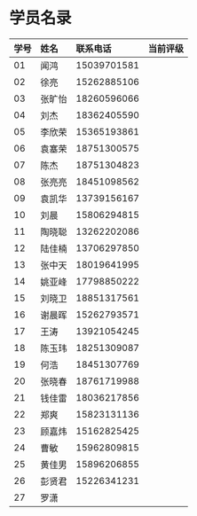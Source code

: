 # 学员名录

| **学号** | **姓名** | **联系电话** | **当前评级** |
| :--- | :--- | :--- | :--- |
| 01 | 闻鸿 | 15039701581 |  |
| 02 | 徐亮 | 15262885106 |  |
| 03 | 张旷怡 | 18260596066 |  |
| 04 | 刘杰 | 18362405590 |  |
| 05 | 李欣荣 | 15365193861 |  |
| 06 | 袁塞荣 | 18751300575 |  |
| 07 | 陈杰 | 18751304823 |  |
| 08 | 张亮亮 | 18451098562 |  |
| 09 | 袁凯华 | 13739156167 |  |
| 10 | 刘晨 | 15806294815 |  |
| 11 | 陶晓聪 | 13262202086 |  |
| 12 | 陆佳楠 | 13706297850 |  |
| 13 | 张中天 | 18019641995 |  |
| 14 | 姚亚峰 | 17798850222 |  |
| 15 | 刘晓卫 | 18851317561 |  |
| 16 | 谢晨晖 | 15262793571 |  |
| 17 | 王涛 | 13921054245 |  |
| 18 | 陈玉玮 | 18251309087 |  |
| 19 | 何浩 | 18451307769 |  |
| 20 | 张晓春 | 18761719988 |  |
| 21 | 钱佳雷 | 18036217856 |  |
| 22 | 郑爽 | 15823131136 |  |
| 23 | 顾嘉炜 | 15162825425 |  |
| 24 | 曹敏 | 15962809815 |  |
| 25 | 黄佳男 | 15896206855 |  |
| 26 | 彭贤君 | 15226341231 |  |
| 27 | 罗潇 |  |  |



